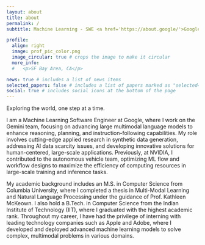 ```yaml
---
layout: about
title: about
permalink: /
subtitle: Machine Learning - SWE <a href='https://about.google/'>Google</a>

profile:
  align: right
  image: prof_pic_color.png
  image_circular: true # crops the image to make it circular
  more_info:
  #   <p>SF Bay Area, CA</p>

news: true # includes a list of news items
selected_papers: false # includes a list of papers marked as "selected={true}"
social: true # includes social icons at the bottom of the page
---
```


Exploring the world, one step at a time.

I am a Machine Learning Software Engineer at Google, where I work on the Gemini team, focusing on advancing large multimodal language models to enhance reasoning, planning, and instruction-following capabilities. My role involves cutting-edge applied research in synthetic data generation, addressing AI data scarcity issues, and developing innovative solutions for human-centered, large-scale applications. Previously, at NVIDIA, I contributed to the autonomous vehicle team, optimizing ML flow and workflow designs to maximize the efficiency of computing resources in large-scale training and inference tasks.

My academic background includes an M.S. in Computer Science from Columbia University, where I completed a thesis in Multi-Modal Learning and Natural Language Processing under the guidance of Prof. Kathleen McKeown. I also hold a B.Tech. in Computer Science from the Indian Institute of Technology (IIT), where I graduated with the highest academic rank. Throughout my career, I have had the privilege of interning with leading technology companies such as Apple and Adobe, where I developed and deployed advanced machine learning models to solve complex, multimodal problems in various domains.
